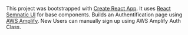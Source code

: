 This project was bootstrapped with [Create React App](https://github.com/facebookincubator/create-react-app).
It uses [React Semnatic UI](https://react.semantic-ui.com/) for base components. 
Builds an Authentification page using [AWS Amplify](https://aws-amplify.github.io/). 
New Users can manually sign up using AWS Amplify Auth Class.
